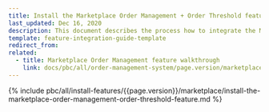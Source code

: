 ```yaml
---
title: Install the Marketplace Order Management + Order Threshold feature
last_updated: Dec 16, 2020
description: This document describes the process how to integrate the Marketplace Order Management Feature + Order Threshold feature into a Spryker project.
template: feature-integration-guide-template
redirect_from:
related:
  - title: Marketplace Order Management feature walkthrough
    link: docs/pbc/all/order-management-system/page.version/marketplace/marketplace-order-management-feature-overview/marketplace-order-management-feature-overview.html
---
```


{% include pbc/all/install-features/{{page.version}}/marketplace/install-the-marketplace-order-management-order-threshold-feature.md %} <!-- To edit, see /_includes/pbc/all/install-features/202311.0/marketplace/install-the-marketplace-order-management-order-threshold-feature.md -->
